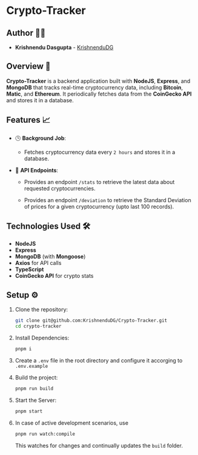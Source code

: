 # Crypto-Tracker

## Author 👨‍💻

- **Krishnendu Dasgupta** - [KrishnenduDG](https://github.com/KrishnenduDG)

## Overview 🚀

**Crypto-Tracker** is a backend application built with **NodeJS**, **Express**, and **MongoDB** that tracks real-time cryptocurrency data, including **Bitcoin**, **Matic**, and **Ethereum**. It periodically fetches data from the **CoinGecko API** and stores it in a database.

## Features 📈

- 🕒 **Background Job**:

  - Fetches cryptocurrency data every `2 hours` and stores it in a database.

- 🔗 **API Endpoints**:

  - Provides an endpoint `/stats` to retrieve the latest data about requested cryptocurrencies.

  - Provides an endpoint `/deviation` to retrieve the Standard Deviation of prices for a given cryptocurrency (upto last 100 records).

## Technologies Used 🛠️

- **NodeJS**
- **Express**
- **MongoDB** (with **Mongoose**)
- **Axios** for API calls
- **TypeScript**
- **CoinGecko API** for crypto stats

## Setup ⚙️

1. Clone the repository:

   ```bash
   git clone git@github.com:KrishnenduDG/Crypto-Tracker.git
   cd crypto-tracker
   ```

1. Install Dependencies:

   ```bash
   pnpm i
   ```

1. Create a `.env` file in the root directory and configure it accorging to `.env.example`

1. Build the project:

   ```bash
   pnpm run build
   ```

1. Start the Server:

   ```bash
   pnpm start
   ```

1. In case of active development scenarios, use

   ```bash
   pnpm run watch:compile
   ```

   This watches for changes and continually updates the `build` folder.
